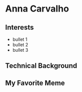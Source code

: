 # Anna Carvalho
## Interests
* bullet 1
* bullet 2
* bullet 3
## Technical Background
## My Favorite Meme
